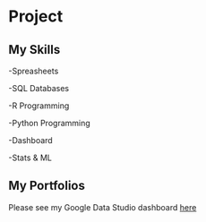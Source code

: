 # Project

## My Skills
-Spreasheets

-SQL Databases

-R Programming

-Python Programming

-Dashboard

-Stats & ML

## My Portfolios
Please see my Google Data Studio dashboard [here](https://datastudio.google.com/s/tigWS7PQAeA) 
